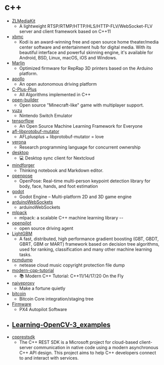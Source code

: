# c++
- [ZLMediaKit](https://github.com/xiongziliang/ZLMediaKit)
  - A lightweight RTSP/RTMP/HTTP/HLS/HTTP-FLV/WebSocket-FLV server and client framework based on C++11
- [xbmc](https://github.com/xbmc/xbmc)
  - Kodi is an award-winning free and open source home theater/media center software and entertainment hub for digital media. With its beautiful interface and powerful skinning engine, it's available for Android, BSD, Linux, macOS, iOS and Windows.
- [Marlin](https://github.com/MarlinFirmware/Marlin)
  - Optimized firmware for RepRap 3D printers based on the Arduino platform.
- [apollo](https://github.com/ApolloAuto/apollo)
  - An open autonomous driving platform
- [C-Plus-Plus](https://github.com/TheAlgorithms/C-Plus-Plus)
  - All Algorithms implemented in C++
- [open-builder](https://github.com/Hopson97/open-builder)
  - Open source "Minecraft-like" game with multiplayer support.
- [yuzu](https://github.com/yuzu-emu/yuzu)
  - Nintendo Switch Emulator
- [tensorflow](https://github.com/tensorflow/tensorflow)
  - An Open Source Machine Learning Framework for Everyone
- [afl-libprotobuf-mutator](https://github.com/thebabush/afl-libprotobuf-mutator)
  - AFLplusplus + libprotobuf-mutator = love
- [verona](https://github.com/microsoft/verona)
  - Research programming language for concurrent ownership
- [desktop](https://github.com/nextcloud/desktop)
  - 💻 Desktop sync client for Nextcloud
- [mindforger](https://github.com/dvorka/mindforger)
  - Thinking notebook and Markdown editor.
- [openpose](https://github.com/CMU-Perceptual-Computing-Lab/openpose)
  - OpenPose: Real-time multi-person keypoint detection library for body, face, hands, and foot estimation
- [godot](https://github.com/godotengine/godot)
  - Godot Engine – Multi-platform 2D and 3D game engine
- [arduinoWebSockets](https://github.com/Links2004/arduinoWebSockets)
  - arduinoWebSockets
- [mlpack](https://github.com/mlpack/mlpack)
  - mlpack: a scalable C++ machine learning library --
- [openpilot](https://github.com/commaai/openpilot)
  - open source driving agent
- [LightGBM](https://github.com/microsoft/LightGBM)
  - A fast, distributed, high performance gradient boosting (GBT, GBDT, GBRT, GBM or MART) framework based on decision tree algorithms, used for ranking, classification and many other machine learning tasks.
- [ncmdump](https://github.com/anonymous5l/ncmdump)
  - netease cloud music copyright protection file dump
- [modern-cpp-tutorial](https://github.com/changkun/modern-cpp-tutorial)
  - 📚 Modern C++ Tutorial: C++11/14/17/20 On the Fly
- [naiveproxy](https://github.com/klzgrad/naiveproxy)
  - Make a fortune quietly
- [bitcoin](https://github.com/bitcoin/bitcoin)
  - Bitcoin Core integration/staging tree
- [Firmware](https://github.com/PX4/Firmware)
  - PX4 Autopilot Software
- [Learning-OpenCV-3_examples](https://github.com/oreillymedia/Learning-OpenCV-3_examples)
  - 
- [cpprestsdk](https://github.com/microsoft/cpprestsdk)
  - The C++ REST SDK is a Microsoft project for cloud-based client-server communication in native code using a modern asynchronous C++ API design. This project aims to help C++ developers connect to and interact with services.
